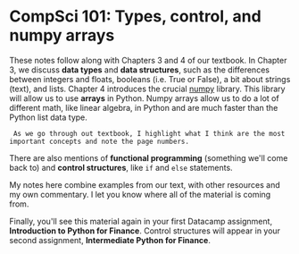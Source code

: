 # CompSci 101: Types, control, and numpy arrays

These notes follow along with Chapters 3 and 4 of our textbook. In Chapter 3, we discuss **data types** and **data structures**, such as the differences between integers and floats, booleans (i.e. True or False), a bit about strings (text), and lists. Chapter 4 introduces the crucial [numpy](https://numpy.org) library. This library will allow us to use **arrays** in Python. Numpy arrays allow us to do a lot of different math, like linear algebra, in Python and are much faster than the Python list data type.

```{note}
 As we go through out textbook, I highlight what I think are the most important concepts and note the page numbers.
```

There are also mentions of **functional programming** (something we'll come back to) and **control structures**, like `if` and `else` statements.

 My notes here combine examples from our text, with other resources and my own commentary. I let you know where all of the material is coming from.

 Finally, you'll see this material again in your first Datacamp assignment, **Introduction to Python for Finance**. Control structures will appear in your second assignment, **Intermediate Python for Finance**. 

